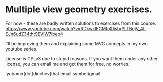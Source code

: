 # Multiple view geometry exercises.


For now - these are badly written solutions to exercises from this course.
https://www.youtube.com/watch?v=RDkwklFGMfo&list=PLTBdjV_4f-EJn6udZ34tht9EVIW7lbeo4

I'll be improving them and explaining some MVG concepts in my own youtube series. 


License is GPLv3 due to stupid reasons. If you want them under any other license, you can email me and get them for free, no worries.

lyubomir(dot)dinchev(that email symbol)gmail
